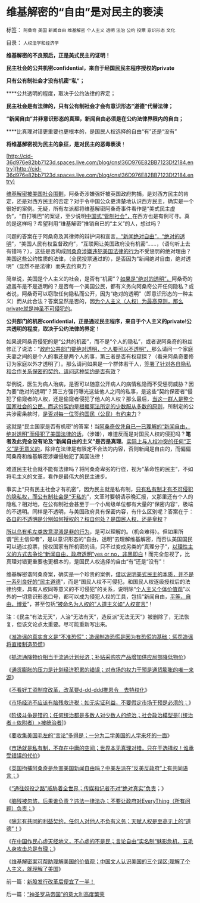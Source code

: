 # 维基解密的“自由”是对民主的亵渎

标签： `阿桑奇` `美国` `新闻自由` `维基解密` `个人主义` `透明` `法治` `公约` `投票` `意识形态` `文化` 

目录： `人权法学和经济学`

**维基解密的不良预后，正是美式民主的证明！**

**民主社会的公共机密confidential，来自于经国民民主程序授权的private**

**只有公有制社会才没有机密“私”；**

****公共透明的程度，取决于公约法律的界定；

**民主社会是有法律的，只有公有制社会才会有意识形态“道德”代替法律；**

**“新闻自由”并非意识形态的真理，新闻自由必须是在公约法律界限内的自由；**

****比真理对错更重要也更根本的，是国民人权选择的自由“有”还是“没有”

**将维基解密视为民主的象征，是对民主的恶毒亵渎**！

[http://cid-36d976e82bb7123d.spaces.live.com/blog/cns!36D976E82BB7123D!2184.entry](http://cid-36d976e82bb7123d.spaces.live.com/blog/cns!36D976E82BB7123D!2184.entry)

[维基解密被美国社会围剿](../../../2010/12/13/中国文人认识美国的三个误区.md)，阿桑奇涉嫌强奸被英国政府拘捕，是对西方民主的肯定，还是对西方民主的否定？对于令中国公众更清楚地认识西方民主，确实是一个很好的案例。无疑，所有左派都将维基解密阿桑奇事件看作是“美式民主虚伪”，“自打嘴巴”的案证，至少说明[中国式“管制社会”，](../../../2009/7/17/为什么自治型社会比管制型社会强大稳定得多.md)在西方也是有例可寻。真的是这样吗？希望利用“维基解密”推销自已的“主义”的人，想过吗？

问题的答案在于阿桑奇及其律师的辩护词和宣言[，“新闻绝对自由”，“绝对的透明](http://hi.baidu.com/darthchn/blog/item/4c69f2376ee8e5d5a3cc2bd6.html)”，“美国人民有权监督政府”，“互联网让美国政府没有机密”……，（语句听上去有错吗？），这些是否构成[阿桑奇涉嫌违犯美国法律的行为](../../../2010/12/9/英国拘捕阿桑奇是危害美国新闻自由吗？.md)不受惩罚的绝对理由？美国这些公约性质的法律，（全民投票通过的），是否因为“新闻绝对自由，绝对透明”（显然不是法律）而失去约束力？

简单说，美国是个人主义的社会，是否有“机密”？[如果是“绝对的透明”，](../../../2009/12/4/科学的真理标准和绝对的“真理标准”.md)阿桑奇的遮羞布是不是透明的？是否每一个美国公民，都有义务向阿桑奇公开任何隐私？或者说，阿桑奇可以窃取任何隐私而公开，因为“绝对的透明”（即意识形态的一种主义）而从此合法？答案显然是否的，因[为个人主义（人权）为最高原则，那么private就是神圣不可侵犯的](../../../2010/10/12/没有私有制，就没有法治.md)。



**公共部门的机密confidential，正是通过民主程序，来自于个人主义的private**!**公共透明的程度，取决于公约法律的界定**！

如果说阿桑奇侵犯的是“公共的机密”，而不是“个人的隐私”，或者说阿桑奇的粉丝修正了说法：“[政府公共部门要绝对透明，个人要可以不透明”，](../../../2010/3/16/部分世界古代史是今天的国家机密.md)那么请问一个家庭夫妻之间的是个人的事还是两个人的事，第三者是否有权窥探？（看来阿桑奇要修订为家庭以外才透明了）。那么请问如果是一个群体若干人，[签署了针对各自隐私和合作关系保密的契约，请问这种契约是否有效](../../../2009/10/10/人性有私和个人主义的区别，人权社会契约责任.md)？

举例说，医生为病人治病，是否可以随意公开病人的病情私隐而不受惩罚威胁？因为要“绝对的透明”？第三方强行曝光这些他人之间的私事，是这些“契约保密者”侵犯了偷窥者的人权，还是偷窥者侵犯了他人的人权？那么最后，[当这一群人是整个国家社会的公民，而这份契约](../../../2010/8/6/私有制社会的逐级授权，公权和特权的形成，.md)是[根据宪法所定的少数服从多数的原则](../../../2007/9/30/民主就是与民约法；法律并不是道德的上层建筑.md)，所制定的公共涉密条款时，[是否对每一位签约国民（公民）有约束力](../../../2010/10/24/黑律师的贡献“非法无正义”.md)？

这就是“民主国家是否有机密”的答案！当[阿桑奇仅凭自已一已理解的“新闻自由，绝对透明”而侵犯了美国法律的话](../../../2010/10/21/意识形态的“假设场景”和邪教.md)，（涉嫌），难道反而是对国民人权的侵犯吗？**笔者及此完全没有论及“新闻自由的主义”是否是真理**。[实际上与人权冲突的任何“正义”是无意义的](../../../2010/10/26/冲突“法（ius）”的法律(lex)一律无效.md)，除非在法律是有限定不合法的内容，否则新闻是自由的，而偏偏阿桑奇和维基解密涉嫌侵触犯了美国法律！

难道民主社会就不能有法律吗？将阿桑奇卑劣的行径，视为“革命性的民主”，不如将毛主义的文革，看作是最伟大的民主进步。

事实上“只有民主社会才有机密”，因为民主就是私有制，[只有私有制才有不可侵犯的隐私权，而公有制社会是“无私的](../../../2009/3/15/东西方民主：人性有私与无私之分歧.md)”，文革时要朝请示晚汇报，又那里还有个人的隐私？相对地，在公有制社会甚至于一个小局级单位都有大量的“保密内容”，极端的不透明。同样是不透明，与美国政府具有保密内容，有什么区别呢？答案在于：[各自的不透明是分别如何授权的？权自何处？是国民人权，还是皇权](../../../2010/6/10/“人权学”是经济学与法学的共同根基.md)？

[所以乌有毛左类故意混淆是非的行为](../../../2009/7/1/可能牛皇马宝的现实性的思想探针.md)，是可以理解的。（机会难得）。但如果所谓“民主信仰者”，是以意识形态的“自由，透明”去理解维基解密，而否认美国国民可以通过投票，授权国家有所机密的话，只不过变成另类的“真理分子”，[以理性主义的方式去争论“新闻自由，政府透明”yes or
no，非黑即白](../../../2010/6/25/个体价值观有可能“洗脑”吗？只有理性主义才有“洗脑.md)！而完全忽视了，比真理对错更重要也更根本的，是国民人权选择的自由“有”还是“没有”！

维基解密谐阿桑奇案，确实是一个珍贵的案例，[借以说明美式民主的本质，并不是一系列良好的“民主道德](../../../2010/4/16/朋党相援之“你是咱们一伙的吗”.md)”，而是“国民人权不可侵犯，和国民人权逐级授权后的法律约束，具有人权同等意义的不可侵犯”的关系，说明除“[个人主义个体价值观](../../../2010/3/7/Individualism（个体价值）不宜混同个人主义.md)”以外的一切意识形态口号，都可以成为侵犯人权的工具，包括“新闻自由，[平等，自由，博爱](../../../2010/3/18/“自由平等”同样是极权主义的有效工具！.md)”，甚至包括[“被命名为人权的”人道主义如“人权宣言”](../../../2010/3/26/道德治国“上纲上线”和中庸之道“减纲下线”.md)！



注：《民主“有法无天”，人治“无法有天”，造反派“无法无天”》被删除了，无法恢复，但该文论点太重要。尽可能重新写出来。

《[准造谣的真实含义是“不准恐慌”；造谣制造恐慌是因为有恐慌的基础；惩罚造谣将直接制造恐慌](../../../2010/11/30/为什么处罚造谣将制造恐慌？.md)》

《[抓流通降物价相当于流通计划经济；补贴采购农产品增加供应局部降低物价](../../../2010/12/1/发改委知错能改,抓流通降物价将劳而有过.md)》

《[通货膨胀的压力是计划经济积累的错误；对市场的权力干预是通货膨胀的唯一来源](../../../2010/12/2/若有“失去的二十年”将是炎黄庇佑.md)》

《[不看好工资制度改革，改革要d-dd-ddd推恩令　去特权化](../../../2010/12/6/不看好工资制度改革；.md)》

《[市场经济不应该有脑残救济税；如无实证利益，不要假定市场干预是必须的；](../../../2010/12/7/脑残救济税不合理.md)》

《[阶级斗争是错的；任何统治都是多数人对少数人的统治；社会政治模型是[（统治者＋依附者）>被统治者]](../../../2010/12/2/马克思阶级斗争观点和社会政治模型.md)》

《[要收集美国毛左的“言论”多得是；一分为二学美国的人学来坏的一面](../../../2010/12/8/一分为二学美国，总是学坏的.md)》

《[市场就是私有制，不存在中庸的空间；世界本无真理对错，只在于选择权！谁承受错误的代价](../../../2010/12/8/世界本无真理对错，只在于选择权和代价归谁；.md)》

《[英国拘捕阿桑奇是危害美国新闻自由吗？中美左派在“反美反政府”上有共同语言；](../../../2010/12/9/英国拘捕阿桑奇是危害美国新闻自由吗？.md)》

《[“通往奴役之路”威胁着全世界；传媒和记者不对“绝对真实”负责](../../../2010/12/9/英国拘捕阿桑奇是危害美国新闻自由吗？.md)；》

《[脑残被忽悠，后果谁负责？违法一律法办；不要让政府对EveryThing（所有问题）负责；](http://blog.sina.com.cn/s/blog_5563a64d01017e19.html)》

《[除非有共同的利益契约，任何人对他人不负有义务；天赋人权是至高无上的“道德”！](../../../2010/12/9/民主并不软弱，民主极其强硬！.md)》

《[在中国作民心虚天经地义，不心虚的不是民；言论自由“实名制”魅影危机，五毛人身攻击总是有理；](../../../2010/12/10/作民心虚！“实名制”魅影危机.md)》

《[维基解密案可帮助理解美国的价值观；中国文人认识美国的三个误区;理解了个人主义，就理解了美国](../../../2010/12/13/中国文人认识美国的三个误区.md)》

前一篇：[新股发行改革后便宜了一半！](../../../2010/12/14/新股发行改革后便宜了一半！.md)

后一篇：[“神圣罗马帝国”的意大利高度繁荣](../../../2010/12/14/“神圣罗马帝国”的意大利高度繁荣.md)